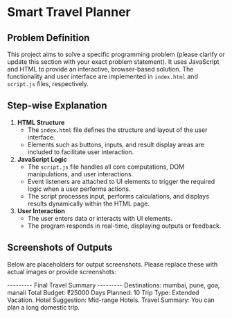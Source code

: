# Smart Travel Planner

## Problem Definition

This project aims to solve a specific programming problem (please clarify or update this section with your exact problem statement). It uses JavaScript and HTML to provide an interactive, browser-based solution. The functionality and user interface are implemented in `index.html` and `script.js` files, respectively.

## Step-wise Explanation

1. **HTML Structure**
    - The `index.html` file defines the structure and layout of the user interface.
    - Elements such as buttons, inputs, and result display areas are included to facilitate user interaction.
2. **JavaScript Logic**
    - The `script.js` file handles all core computations, DOM manipulations, and user interactions.
    - Event listeners are attached to UI elements to trigger the required logic when a user performs actions.
    - The script processes input, performs calculations, and displays results dynamically within the HTML page.
3. **User Interaction**
    - The user enters data or interacts with UI elements.
    - The program responds in real-time, displaying outputs or feedback.

## Screenshots of Outputs

Below are placeholders for output screenshots. Please replace these with actual images or provide screenshots:


--------- Final Travel Summary ---------
Destinations: mumbai, pune, goa, manali
Total Budget: ₹25000
Days Planned: 10
Trip Type: Extended Vacation.
Hotel Suggestion: Mid-range Hotels.
Travel Summary: You can plan a long domestic trip.